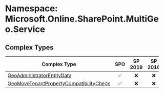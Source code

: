 # Namespace: Microsoft.Online.SharePoint.MultiGeo.Service

## Complex Types

Complex Type | SPO | SP 2019 | SP 2016 | SP 2013
----------|:---:|:-------:|:-------:|:-------:
[GeoAdministratorEntityData](./ComplexTypes/GeoAdministratorEntityData.md) | ✅ | ❌ | ❌ | ❌
[GeoMoveTenantPropertyCompatibilityCheck](./ComplexTypes/GeoMoveTenantPropertyCompatibilityCheck.md) | ✅ | ❌ | ❌ | ❌